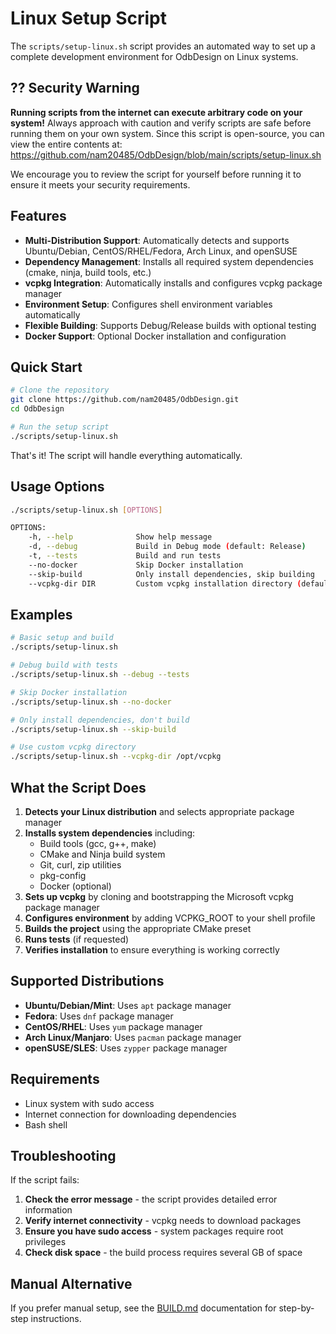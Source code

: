 # Linux Setup Script

The `scripts/setup-linux.sh` script provides an automated way to set up a complete development environment for OdbDesign on Linux systems.

## ?? Security Warning

**Running scripts from the internet can execute arbitrary code on your system!** Always approach with caution and verify scripts are safe before running them on your own system. Since this script is open-source, you can view the entire contents at: https://github.com/nam20485/OdbDesign/blob/main/scripts/setup-linux.sh

We encourage you to review the script for yourself before running it to ensure it meets your security requirements.

## Features

- **Multi-Distribution Support**: Automatically detects and supports Ubuntu/Debian, CentOS/RHEL/Fedora, Arch Linux, and openSUSE
- **Dependency Management**: Installs all required system dependencies (cmake, ninja, build tools, etc.)
- **vcpkg Integration**: Automatically installs and configures vcpkg package manager
- **Environment Setup**: Configures shell environment variables automatically
- **Flexible Building**: Supports Debug/Release builds with optional testing
- **Docker Support**: Optional Docker installation and configuration

## Quick Start

```bash
# Clone the repository
git clone https://github.com/nam20485/OdbDesign.git
cd OdbDesign

# Run the setup script
./scripts/setup-linux.sh
```

That's it! The script will handle everything automatically.

## Usage Options

```bash
./scripts/setup-linux.sh [OPTIONS]

OPTIONS:
    -h, --help              Show help message
    -d, --debug             Build in Debug mode (default: Release)
    -t, --tests             Build and run tests
    --no-docker             Skip Docker installation
    --skip-build            Only install dependencies, skip building
    --vcpkg-dir DIR         Custom vcpkg installation directory (default: ~/vcpkg)
```

## Examples

```bash
# Basic setup and build
./scripts/setup-linux.sh

# Debug build with tests
./scripts/setup-linux.sh --debug --tests

# Skip Docker installation  
./scripts/setup-linux.sh --no-docker

# Only install dependencies, don't build
./scripts/setup-linux.sh --skip-build

# Use custom vcpkg directory
./scripts/setup-linux.sh --vcpkg-dir /opt/vcpkg
```

## What the Script Does

1. **Detects your Linux distribution** and selects appropriate package manager
2. **Installs system dependencies** including:
   - Build tools (gcc, g++, make)
   - CMake and Ninja build system
   - Git, curl, zip utilities
   - pkg-config
   - Docker (optional)
3. **Sets up vcpkg** by cloning and bootstrapping the Microsoft vcpkg package manager
4. **Configures environment** by adding VCPKG_ROOT to your shell profile
5. **Builds the project** using the appropriate CMake preset
6. **Runs tests** (if requested)
7. **Verifies installation** to ensure everything is working correctly

## Supported Distributions

- **Ubuntu/Debian/Mint**: Uses `apt` package manager
- **Fedora**: Uses `dnf` package manager  
- **CentOS/RHEL**: Uses `yum` package manager
- **Arch Linux/Manjaro**: Uses `pacman` package manager
- **openSUSE/SLES**: Uses `zypper` package manager

## Requirements

- Linux system with sudo access
- Internet connection for downloading dependencies
- Bash shell

## Troubleshooting

If the script fails:

1. **Check the error message** - the script provides detailed error information
2. **Verify internet connectivity** - vcpkg needs to download packages
3. **Ensure you have sudo access** - system packages require root privileges
4. **Check disk space** - the build process requires several GB of space

## Manual Alternative

If you prefer manual setup, see the [BUILD.md](BUILD.md) documentation for step-by-step instructions.
